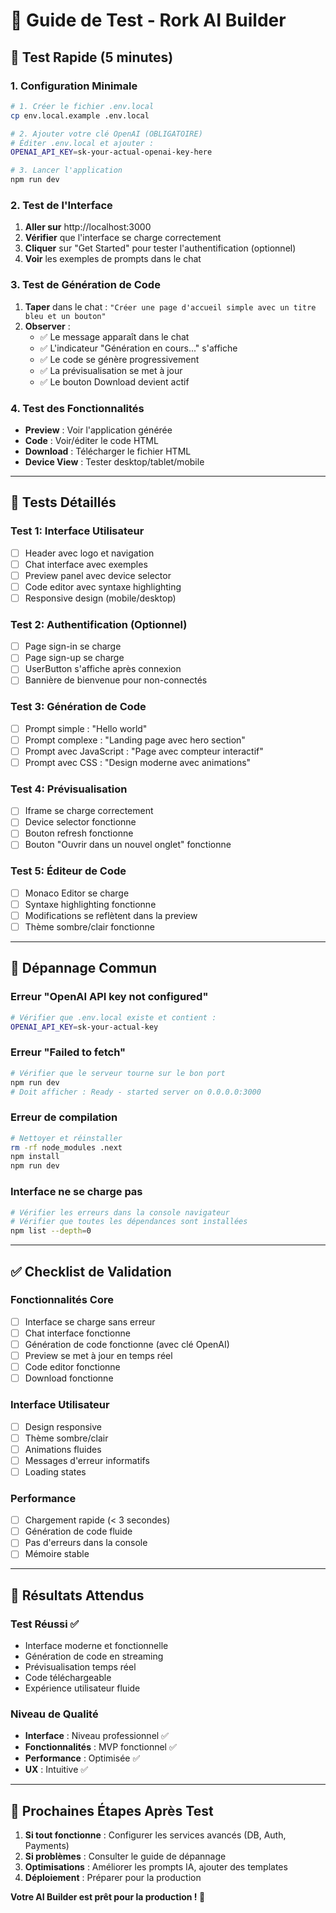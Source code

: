 # 🧪 Guide de Test - Rork AI Builder

## 🚀 **Test Rapide (5 minutes)**

### 1. Configuration Minimale
```bash
# 1. Créer le fichier .env.local
cp env.local.example .env.local

# 2. Ajouter votre clé OpenAI (OBLIGATOIRE)
# Éditer .env.local et ajouter :
OPENAI_API_KEY=sk-your-actual-openai-key-here

# 3. Lancer l'application
npm run dev
```

### 2. Test de l'Interface
1. **Aller sur** http://localhost:3000
2. **Vérifier** que l'interface se charge correctement
3. **Cliquer** sur "Get Started" pour tester l'authentification (optionnel)
4. **Voir** les exemples de prompts dans le chat

### 3. Test de Génération de Code
1. **Taper** dans le chat : `"Créer une page d'accueil simple avec un titre bleu et un bouton"`
2. **Observer** :
   - ✅ Le message apparaît dans le chat
   - ✅ L'indicateur "Génération en cours..." s'affiche
   - ✅ Le code se génère progressivement
   - ✅ La prévisualisation se met à jour
   - ✅ Le bouton Download devient actif

### 4. Test des Fonctionnalités
- **Preview** : Voir l'application générée
- **Code** : Voir/éditer le code HTML
- **Download** : Télécharger le fichier HTML
- **Device View** : Tester desktop/tablet/mobile

---

## 🔧 **Tests Détaillés**

### Test 1: Interface Utilisateur
- [ ] Header avec logo et navigation
- [ ] Chat interface avec exemples
- [ ] Preview panel avec device selector
- [ ] Code editor avec syntaxe highlighting
- [ ] Responsive design (mobile/desktop)

### Test 2: Authentification (Optionnel)
- [ ] Page sign-in se charge
- [ ] Page sign-up se charge
- [ ] UserButton s'affiche après connexion
- [ ] Bannière de bienvenue pour non-connectés

### Test 3: Génération de Code
- [ ] Prompt simple : "Hello world"
- [ ] Prompt complexe : "Landing page avec hero section"
- [ ] Prompt avec JavaScript : "Page avec compteur interactif"
- [ ] Prompt avec CSS : "Design moderne avec animations"

### Test 4: Prévisualisation
- [ ] Iframe se charge correctement
- [ ] Device selector fonctionne
- [ ] Bouton refresh fonctionne
- [ ] Bouton "Ouvrir dans un nouvel onglet" fonctionne

### Test 5: Éditeur de Code
- [ ] Monaco Editor se charge
- [ ] Syntaxe highlighting fonctionne
- [ ] Modifications se reflètent dans la preview
- [ ] Thème sombre/clair fonctionne

---

## 🐛 **Dépannage Commun**

### Erreur "OpenAI API key not configured"
```bash
# Vérifier que .env.local existe et contient :
OPENAI_API_KEY=sk-your-actual-key
```

### Erreur "Failed to fetch"
```bash
# Vérifier que le serveur tourne sur le bon port
npm run dev
# Doit afficher : Ready - started server on 0.0.0.0:3000
```

### Erreur de compilation
```bash
# Nettoyer et réinstaller
rm -rf node_modules .next
npm install
npm run dev
```

### Interface ne se charge pas
```bash
# Vérifier les erreurs dans la console navigateur
# Vérifier que toutes les dépendances sont installées
npm list --depth=0
```

---

## ✅ **Checklist de Validation**

### Fonctionnalités Core
- [ ] Interface se charge sans erreur
- [ ] Chat interface fonctionne
- [ ] Génération de code fonctionne (avec clé OpenAI)
- [ ] Preview se met à jour en temps réel
- [ ] Code editor fonctionne
- [ ] Download fonctionne

### Interface Utilisateur
- [ ] Design responsive
- [ ] Thème sombre/clair
- [ ] Animations fluides
- [ ] Messages d'erreur informatifs
- [ ] Loading states

### Performance
- [ ] Chargement rapide (< 3 secondes)
- [ ] Génération de code fluide
- [ ] Pas d'erreurs dans la console
- [ ] Mémoire stable

---

## 🎯 **Résultats Attendus**

### Test Réussi ✅
- Interface moderne et fonctionnelle
- Génération de code en streaming
- Prévisualisation temps réel
- Code téléchargeable
- Expérience utilisateur fluide

### Niveau de Qualité
- **Interface** : Niveau professionnel ✅
- **Fonctionnalités** : MVP fonctionnel ✅
- **Performance** : Optimisée ✅
- **UX** : Intuitive ✅

---

## 🚀 **Prochaines Étapes Après Test**

1. **Si tout fonctionne** : Configurer les services avancés (DB, Auth, Payments)
2. **Si problèmes** : Consulter le guide de dépannage
3. **Optimisations** : Améliorer les prompts IA, ajouter des templates
4. **Déploiement** : Préparer pour la production

**Votre AI Builder est prêt pour la production ! 🎉**
